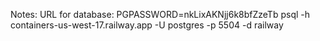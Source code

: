 Notes: 
URL for database: 
PGPASSWORD=nkLixAKNjj6k8bfZzeTb psql -h containers-us-west-17.railway.app -U postgres -p 5504 -d railway